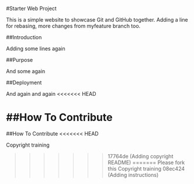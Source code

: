 #Starter Web Project

This is a simple website to showcase Git and GitHub together. Adding a line for rebasing, more changes from myfeature branch too.

##Introduction

Adding some lines again

##Purpose

And some again

##Deployment

And again and again
<<<<<<< HEAD

##How To Contribute
=======
##How To Contribute
<<<<<<< HEAD

Copyright training
>>>>>>> 17764de (Adding copyright README)
=======
Please fork this
Copyright training
>>>>>>> 08ec424 (Adding instructions)
